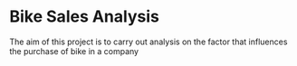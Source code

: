 # Bike Sales Analysis
 The aim of this project is to carry out analysis on the factor that influences the purchase of bike in a company
